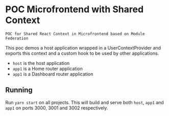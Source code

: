 # POC Microfrontend with Shared Context

`POC for Shared React Context in Microfrontend based on Module Federation`

This poc demos a host application wrapped in a UserContextProvider and exports this context and a
custom hook to be used by other applications.

- `host` is the host application 
- `app1` is a Home router application 
- `app1` is a Dashboard router application 

## Running

Run `yarn start` on all projects. This will build and serve both `host`, `app1` and `app1` on ports
3000, 3001 and 3002 respectively.
